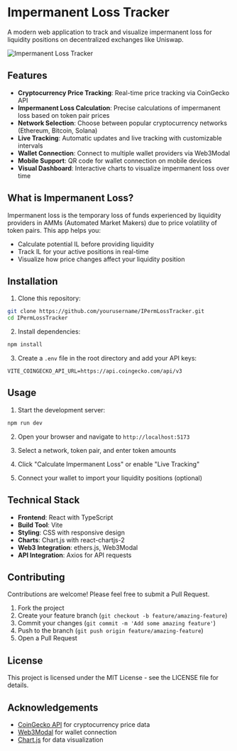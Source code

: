 # Impermanent Loss Tracker

A modern web application to track and visualize impermanent loss for liquidity positions on decentralized exchanges like Uniswap.

![Impermanent Loss Tracker](https://i.imgur.com/example.png)

## Features

- **Cryptocurrency Price Tracking**: Real-time price tracking via CoinGecko API
- **Impermanent Loss Calculation**: Precise calculations of impermanent loss based on token pair prices
- **Network Selection**: Choose between popular cryptocurrency networks (Ethereum, Bitcoin, Solana)
- **Live Tracking**: Automatic updates and live tracking with customizable intervals
- **Wallet Connection**: Connect to multiple wallet providers via Web3Modal
- **Mobile Support**: QR code for wallet connection on mobile devices
- **Visual Dashboard**: Interactive charts to visualize impermanent loss over time

## What is Impermanent Loss?

Impermanent loss is the temporary loss of funds experienced by liquidity providers in AMMs (Automated Market Makers) due to price volatility of token pairs. This app helps you:

- Calculate potential IL before providing liquidity
- Track IL for your active positions in real-time
- Visualize how price changes affect your liquidity position

## Installation

1. Clone this repository:
```bash
git clone https://github.com/yourusername/IPermLossTracker.git
cd IPermLossTracker
```

2. Install dependencies:
```bash
npm install
```

3. Create a `.env` file in the root directory and add your API keys:
```
VITE_COINGECKO_API_URL=https://api.coingecko.com/api/v3
```

## Usage

1. Start the development server:
```bash
npm run dev
```

2. Open your browser and navigate to `http://localhost:5173`

3. Select a network, token pair, and enter token amounts

4. Click "Calculate Impermanent Loss" or enable "Live Tracking"

5. Connect your wallet to import your liquidity positions (optional)

## Technical Stack

- **Frontend**: React with TypeScript
- **Build Tool**: Vite
- **Styling**: CSS with responsive design
- **Charts**: Chart.js with react-chartjs-2
- **Web3 Integration**: ethers.js, Web3Modal
- **API Integration**: Axios for API requests

## Contributing

Contributions are welcome! Please feel free to submit a Pull Request.

1. Fork the project
2. Create your feature branch (`git checkout -b feature/amazing-feature`)
3. Commit your changes (`git commit -m 'Add some amazing feature'`)
4. Push to the branch (`git push origin feature/amazing-feature`)
5. Open a Pull Request

## License

This project is licensed under the MIT License - see the LICENSE file for details.

## Acknowledgements

- [CoinGecko API](https://www.coingecko.com/en/api) for cryptocurrency price data
- [Web3Modal](https://github.com/Web3Modal/web3modal) for wallet connection
- [Chart.js](https://www.chartjs.org/) for data visualization

